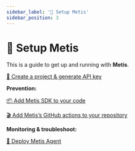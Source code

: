 ```yaml
---
sidebar_label: '🔧 Setup Metis'
sidebar_position: 3
---
```


# 🔧 Setup Metis

This is a guide to get up and running with **Metis**.

[🥽 Create a project & generate API key](Create%20a%20project%20&%20generate%20API%20key.md)

**Prevention:**

[📦 Add Metis SDK to your code](<Add Metis SDK to your code/Add Metis SDK to your code.md>)

[🎬 Add Metis’s GitHub actions to your repository ](<Add Metis’s Git actions to your repository/Add Metis’s Git actions to your repository.md>)

**Monitoring & troubleshoot:**

[🤖 Deploy Metis Agent](<Deploy Metis observability Agent/Deploy Metis observability Agent.md>)

